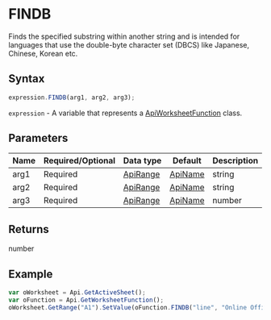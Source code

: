 # FINDB

Finds the specified substring within another string and is intended for languages that use the double-byte character set (DBCS) like Japanese, Chinese, Korean etc.

## Syntax

```javascript
expression.FINDB(arg1, arg2, arg3);
```

`expression` - A variable that represents a [ApiWorksheetFunction](../ApiWorksheetFunction.md) class.

## Parameters

| **Name** | **Required/Optional** | **Data type** | **Default** | **Description** |
| ------------- | ------------- | ------------- | ------------- | ------------- |
| arg1 | Required | [ApiRange](../../ApiRange/ApiRange.md) | [ApiName](../../ApiName/ApiName.md) | string |  | The text to find. Use double quotes (empty text) to match the first character in the search string. Wildcard characters are not allowed. |
| arg2 | Required | [ApiRange](../../ApiRange/ApiRange.md) | [ApiName](../../ApiName/ApiName.md) | string |  | The text containing the text to find. |
| arg3 | Required | [ApiRange](../../ApiRange/ApiRange.md) | [ApiName](../../ApiName/ApiName.md) | number |  | Specifies the character at which to start the search. The first character in the search string is character number 1. If omitted, this parameter is equal to 1. |

## Returns

number

## Example



```javascript
var oWorksheet = Api.GetActiveSheet();
var oFunction = Api.GetWorksheetFunction();
oWorksheet.GetRange("A1").SetValue(oFunction.FINDB("line", "Online Office"));
```
